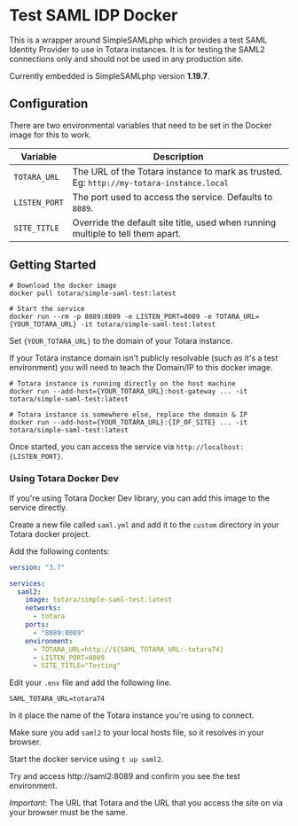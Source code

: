 # Test SAML IDP Docker

This is a wrapper around SimpleSAMLphp which provides a test SAML Identity Provider to use in Totara instances. It is for testing the SAML2 connections only and should not be used in any production site.

Currently embedded is SimpleSAMLphp version **1.19.7**.

## Configuration
There are two environmental variables that need to be set in the Docker image for this to work.

| Variable      | Description                                                                              |
|---------------|------------------------------------------------------------------------------------------|
| `TOTARA_URL`  | The URL of the Totara instance to mark as trusted. Eg: `http://my-totara-instance.local` |
| `LISTEN_PORT` | The port used to access the service. Defaults to `8089`.                                 |
| `SITE_TITLE`  | Override the default site title, used when running multiple to tell them apart.          |


## Getting Started
```shell
# Download the docker image
docker pull totara/simple-saml-test:latest

# Start the service
docker run --rm -p 8089:8089 -e LISTEN_PORT=8089 -e TOTARA_URL={YOUR_TOTARA_URL} -it totara/simple-saml-test:latest
```

Set `{YOUR_TOTARA_URL}` to the domain of your Totara instance. 

If your Totara instance domain isn't publicly resolvable (such as it's a test environment) you will need to teach the Domain/IP to this docker image.

```shell
# Totara instance is running directly on the host machine
docker run --add-host={YOUR_TOTARA_URL}:host-gateway ... -it totara/simple-saml-test:latest

# Totara instance is somewhere else, replace the domain & IP
docker run --add-host={YOUR_TOTARA_URL}:{IP_OF_SITE} ... -it totara/simple-saml-test:latest
```

Once started, you can access the service via `http://localhost:{LISTEN_PORT}`.

### Using Totara Docker Dev
If you're using Totara Docker Dev library, you can add this image to the service directly.

Create a new file called `saml.yml` and add it to the `custom` directory in your Totara docker project.

Add the following contents:
```yaml
version: "3.7"

services:
  saml2:
    image: totara/simple-saml-test:latest
    networks:
      - totara
    ports:
      - "8089:8089"
    environment:
      - TOTARA_URL=http://${SAML_TOTARA_URL:-totara74}
      - LISTEN_PORT=8089
      - SITE_TITLE="Testing"
```

Edit your `.env` file and add the following line.
```dotenv
SAML_TOTARA_URL=totara74
```

In it place the name of the Totara instance you're using to connect.

Make sure you add `saml2` to your local hosts file, so it resolves in your browser.

Start the docker service using `t up saml2`.

Try and access http://saml2:8089 and confirm you see the test environment.

*Important*: The URL that Totara and the URL that you access the site on via your browser must be the same.

